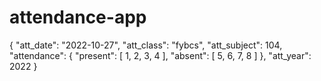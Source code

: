 # attendance-app

{
"att_date": "2022-10-27",
"att_class": "fybcs",
"att_subject": 104,
"attendance": {
"present": [
1,
2,
3,
4
],
"absent": [
5,
6,
7,
8
]
},
"att_year": 2022
}
